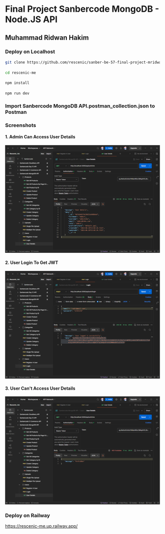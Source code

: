 # Final Project Sanbercode MongoDB - Node.JS API

## Muhammad Ridwan Hakim

### Deploy on Localhost

```bash
git clone https://github.com/rescenic/sanber-be-57-final-project-mridwanh.git rescenic-me

cd rescenic-me

npm install

npm run dev
```

### Import Sanbercode MongoDB API.postman_collection.json to Postman

### Screenshots

#### 1. Admin Can Access User Details

![npm run dev](docs/nodejs-tugas-15-1-admin.png)

#### 2. User Login To Get JWT

![npm run dev](docs/nodejs-tugas-15-2-user-login.png)

#### 3. User Can't Access User Details

![npm run dev](docs/nodejs-tugas-15-3-user-blocked.png)

### Deploy on Railway

<https://rescenic-me.up.railway.app/>
